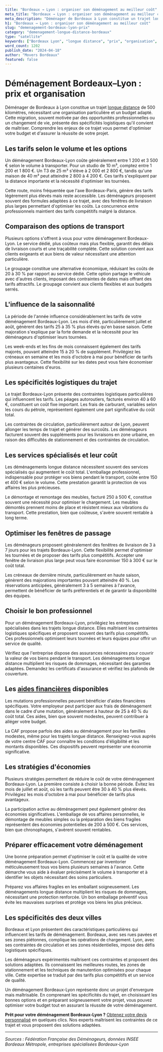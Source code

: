 ```yaml
---
title: "Bordeaux → Lyon : organiser son déménagement au meilleur coût"
meta_title: "Bordeaux → Lyon : organiser son déménagement au meilleur coût"
meta_description: "Déménager de Bordeaux à Lyon constitue un trajet longue distance de 500 kilomètres, nécessitant une organisation particulière et un budget adapté. Cet."
h1: "Bordeaux → Lyon : organiser son déménagement au meilleur coût"
slug: "demenagement-bordeaux-lyon-prix"
category: "demenagement-longue-distance-bordeaux"
type: "satellite"
keywords: ["Bordeaux Lyon", "longue distance", "prix", "organisation", "budget"]
word_count: 1202
publish_date: "2024-04-18"
author: "Movers Bordeaux"
featured: false
---
```



# Déménagement Bordeaux–Lyon : prix et organisation

Déménager de Bordeaux à Lyon constitue un trajet [longue distance](/blog/longue-distance/guide) de 500 kilomètres, nécessitant une organisation particulière et un budget adapté. Cette migration, souvent motivée par des opportunités professionnelles ou un changement de vie, présente des spécificités logistiques qu'il convient de maîtriser. Comprendre les enjeux de ce trajet vous permet d'optimiser votre budget et d'assurer la réussite de votre projet.

## Les tarifs selon le volume et les options

Un déménagement Bordeaux-Lyon coûte généralement entre 1 200 et 3 500 € selon le volume à transporter. Pour un studio de 10 m³, comptez entre 1 200 et 1 800 €. Un T3 de 25 m³ s'élève à 2 000 et 2 800 €, tandis qu'une maison de 40 m³ peut atteindre 2 800 à 4 200 €. Ces tarifs s'expliquent par la distance importante et la nécessité d'optimiser les tournées.

Cette route, moins fréquentée que l'axe Bordeaux-Paris, génère des tarifs légèrement plus élevés mais reste accessible. Les déménageurs proposent souvent des formules adaptées à ce trajet, avec des fenêtres de livraison plus larges permettant d'optimiser les coûts. La concurrence entre professionnels maintient des tarifs compétitifs malgré la distance.

## Comparaison des options de transport

Plusieurs options s'offrent à vous pour votre déménagement Bordeaux-Lyon. Le service dédié, plus coûteux mais plus flexible, garantit des délais de livraison courts et une traçabilité complète. Cette solution convient aux clients exigeants et aux biens de valeur nécessitant une attention particulière.

Le groupage constitue une alternative économique, réduisant les coûts de 20 à 30 % par rapport au service dédié. Cette option partage le véhicule avec d'autres clients, imposant des contraintes de dates mais offrant des tarifs attractifs. Le groupage convient aux clients flexibles et aux budgets serrés.

## L'influence de la saisonnalité

La période de l'année influence considérablement les tarifs de votre déménagement Bordeaux-Lyon. Les mois d'été, particulièrement juillet et août, génèrent des tarifs 25 à 35 % plus élevés qu'en basse saison. Cette majoration s'explique par la forte demande et la nécessité pour les déménageurs d'optimiser leurs tournées.

Les week-ends et les fins de mois connaissent également des tarifs majorés, pouvant atteindre 15 à 20 % de supplément. Privilégiez les créneaux en semaine et les mois d'octobre à mai pour bénéficier de tarifs plus avantageux. Cette flexibilité sur les dates peut vous faire économiser plusieurs centaines d'euros.

## Les spécificités logistiques du trajet

Le trajet Bordeaux-Lyon présente des contraintes logistiques particulières qui influencent les tarifs. Les péages autoroutiers, facturés environ 40 à 60 €, constituent un coût fixe important. Les frais de carburant, variables selon les cours du pétrole, représentent également une part significative du coût total.

Les contraintes de circulation, particulièrement autour de Lyon, peuvent allonger les temps de trajet et générer des surcoûts. Les déménageurs facturent souvent des suppléments pour les livraisons en zone urbaine, en raison des difficultés de stationnement et des contraintes de circulation.

## Les services spécialisés et leur coût

Les déménagements longue distance nécessitent souvent des services spécialisés qui augmentent le coût total. L'emballage professionnel, indispensable pour protéger vos biens pendant le transport, coûte entre 150 et 400 € selon le volume. Cette prestation garantit la protection de vos affaires les plus précieuses.

Le démontage et remontage des meubles, facturé 250 à 500 €, constitue souvent une nécessité pour optimiser le chargement. Les meubles démontés prennent moins de place et résistent mieux aux vibrations du transport. Cette prestation, bien que coûteuse, s'avère souvent rentable à long terme.

## Optimiser les fenêtres de passage

Les déménageurs proposent généralement des fenêtres de livraison de 3 à 7 jours pour les trajets Bordeaux-Lyon. Cette flexibilité permet d'optimiser les tournées et de proposer des tarifs plus compétitifs. Accepter une fenêtre de livraison plus large peut vous faire économiser 150 à 300 € sur le coût total.

Les créneaux de dernière minute, particulièrement en haute saison, génèrent des majorations importantes pouvant atteindre 40 %. Les réservations anticipées, généralement 3 à 5 semaines à l'avance, permettent de bénéficier de tarifs préférentiels et de garantir la disponibilité des équipes.

## Choisir le bon professionnel

Pour un déménagement Bordeaux-Lyon, privilégiez les entreprises spécialisées dans les trajets longue distance. Elles maîtrisent les contraintes logistiques spécifiques et proposent souvent des tarifs plus compétitifs. Ces professionnels optimisent leurs tournées et leurs équipes pour offrir un service de qualité.

Vérifiez que l'entreprise dispose des assurances nécessaires pour couvrir la valeur de vos biens pendant le transport. Les déménagements longue distance multiplient les risques de dommages, nécessitant des garanties adaptées. Demandez les certificats d'assurance et vérifiez les plafonds de couverture.

## Les [aides financières](/blog/etudiant/aide-financiere-demenagement-etudiant) disponibles

Les mutations professionnelles peuvent bénéficier d'aides financières spécifiques. Votre employeur peut participer aux frais de déménagement dans le cadre d'une mutation, généralement à hauteur de 25 à 40 % du coût total. Ces aides, bien que souvent modestes, peuvent contribuer à alléger votre budget.

La CAF propose parfois des aides au déménagement pour les familles modestes, même pour les trajets longue distance. Renseignez-vous auprès de votre centre CAF pour connaître les conditions d'éligibilité et les montants disponibles. Ces dispositifs peuvent représenter une économie significative.

## Les stratégies d'économies

Plusieurs stratégies permettent de réduire le coût de votre déménagement Bordeaux-Lyon. La première consiste à choisir la bonne période. Évitez les mois de juillet et août, où les tarifs peuvent être 30 à 40 % plus élevés. Privilégiez les mois d'octobre à mai pour bénéficier de tarifs plus avantageux.

La participation active au déménagement peut également générer des économies significatives. L'emballage de vos affaires personnelles, le démontage de meubles simples ou la préparation des biens fragiles représentent des économies potentielles de 200 à 500 €. Ces services, bien que chronophages, s'avèrent souvent rentables.

## Préparer efficacement votre déménagement

Une bonne préparation permet d'optimiser le coût et la qualité de votre déménagement Bordeaux-Lyon. Commencez par inventorier méticuleusement tous vos biens plusieurs semaines à l'avance. Cette démarche vous aide à évaluer précisément le volume à transporter et à identifier les objets nécessitant des soins particuliers.

Préparez vos affaires fragiles en les emballant soigneusement. Les déménagements longue distance multiplient les risques de dommages, nécessitant une protection renforcée. Un bon emballage préventif vous évite les mauvaises surprises et protège vos biens les plus précieux.

## Les spécificités des deux villes

Bordeaux et Lyon présentent des caractéristiques particulières qui influencent les tarifs de déménagement. Bordeaux, avec ses rues pavées et ses zones piétonnes, complique les opérations de chargement. Lyon, avec ses contraintes de circulation et ses zones résidentielles, impose des défis logistiques spécifiques.

Les déménageurs expérimentés maîtrisent ces contraintes et proposent des solutions adaptées. Ils connaissent les meilleures routes, les zones de stationnement et les techniques de manutention optimisées pour chaque ville. Cette expertise se traduit par des tarifs plus compétitifs et un service de qualité.

Un déménagement Bordeaux-Lyon représente donc un projet d'envergure mais maîtrisable. En comprenant les spécificités du trajet, en choisissant les bonnes options et en préparant soigneusement votre projet, vous pouvez optimiser votre budget tout en assurant la réussite de votre déménagement.

**Prêt pour votre déménagement Bordeaux-Lyon ?** [Obtenez votre devis personnalisé](/blog/devis/guide) en quelques clics. Nos experts maîtrisent les contraintes de ce trajet et vous proposent des solutions adaptées.

---

*Sources : Fédération Française des Déménageurs, données INSEE Bordeaux Métropole, entreprises spécialisées Bordeaux-Lyon*
